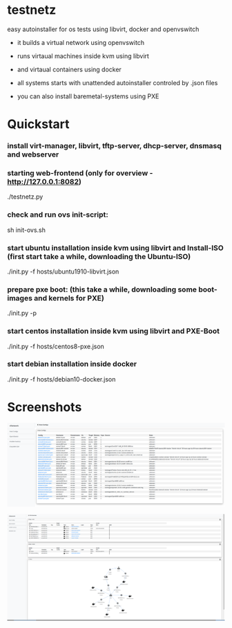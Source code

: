 # testnetz
easy autoinstaller for os tests using libvirt, docker and openvswitch

* it builds a virtual network using openvswitch

* runs virtaual machines inside kvm using libvirt

* and virtaual containers using docker

* all systems starts with unattended autoinstaller controled by .json files

* you can also install baremetal-systems using PXE



# Quickstart

### install virt-manager, libvirt, tftp-server, dhcp-server, dnsmasq and webserver


### starting web-frontend (only for overview - http://127.0.0.1:8082)

 ./testnetz.py


### check and run ovs init-script:

 sh init-ovs.sh


### start ubuntu installation inside kvm using libvirt and Install-ISO (first start take a while, downloading the Ubuntu-ISO)

 ./init.py -f hosts/ubuntu1910-libvirt.json


### prepare pxe boot: (this take a while, downloading some boot-images and kernels for PXE)

 ./init.py -p


### start centos installation inside kvm using libvirt and PXE-Boot

 ./init.py -f hosts/centos8-pxe.json


### start debian installation inside docker

 ./init.py -f hosts/debian10-docker.json



# Screenshots

![Hosts](doc/hosts.png?raw=true "Hosts")

![OVS](doc/ovs.png?raw=true "OVS")
